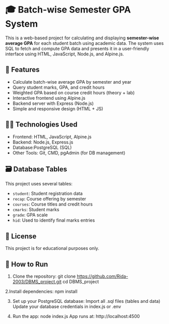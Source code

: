 # 🎓 Batch-wise Semester GPA System

This is a web-based project for calculating and displaying **semester-wise average GPA** for each student batch using academic data. The system uses SQL to fetch and compute GPA data and presents it in a user-friendly interface using HTML, JavaScript, Node.js, and Alpine.js.



## 📌 Features

- Calculate batch-wise average GPA by semester and year
- Query student marks, GPA, and credit hours
- Weighted GPA based on course credit hours (theory + lab)
- Interactive frontend using Alpine.js
- Backend server with Express (Node.js)
- Simple and responsive design (HTML + JS)



## 🧑‍💻 Technologies Used

- Frontend: HTML, JavaScript, Alpine.js  
- Backend: Node.js, Express.js  
- Database:PostgreSQL (SQL)  
- Other Tools: Git, CMD, pgAdmin (for DB management)



## 🗃️ Database Tables

This project uses several tables:
- `student`: Student registration data
- `recap`: Course offering by semester
- `courses`: Course titles and credit hours
- `cmarks`: Student marks
- `grade`: GPA scale
- `hid`: Used to identify final marks entries

## 📃 License
This project is for educational purposes only.

## 🚀 How to Run

 1. Clone the repository:
 git clone https://github.com/Rida-2003/DBMS_project.git
 cd DBMS_project

  2.Install dependencies:
  npm install

 3. Set up your PostgreSQL database:
 Import all .sql files (tables and data)
 Update your database credentials in index.js or .env

 4. Run the app:
 node index.js
 App runs at: http://localhost:4500










